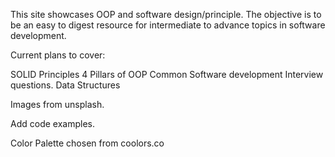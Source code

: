 This site showcases OOP and software design/principle. The objective is to be an easy to digest resource for intermediate to advance topics in software development.

Current plans to cover:

SOLID Principles
4 Pillars of OOP
Common Software development Interview questions.
Data Structures

Images from unsplash.

Add code examples.

Color Palette chosen from coolors.co
